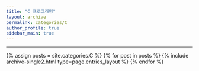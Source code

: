 ```yaml
---
title: "C 프로그래밍"
layout: archive
permalink: categories/C
author_profile: true
sidebar_main: true
---
```


<!-- 공백이 포함되어 있는 카테고리 이름의 경우 site.categories['a b c'] 이런식으로! -->

---

{% assign posts = site.categories.C %}
{% for post in posts %} {% include archive-single2.html type=page.entries_layout %} {% endfor %}
